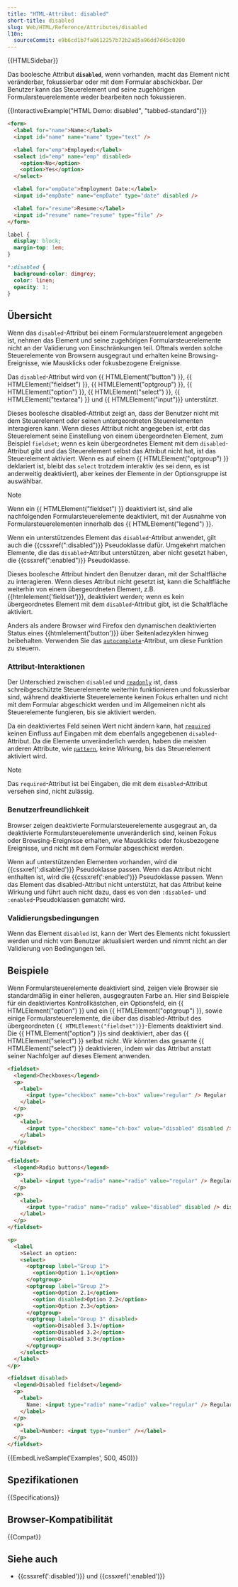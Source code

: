 ```yaml
---
title: "HTML-Attribut: disabled"
short-title: disabled
slug: Web/HTML/Reference/Attributes/disabled
l10n:
  sourceCommit: e9b6cd1b7fa8612257b72b2a85a96dd7d45c0200
---
```


{{HTMLSidebar}}

Das boolesche Attribut **`disabled`**, wenn vorhanden, macht das Element nicht veränderbar, fokussierbar oder mit dem Formular abschickbar. Der Benutzer kann das Steuerelement und seine zugehörigen Formularsteuerelemente weder bearbeiten noch fokussieren.

{{InteractiveExample("HTML Demo: disabled", "tabbed-standard")}}

```html interactive-example
<form>
  <label for="name">Name:</label>
  <input id="name" name="name" type="text" />

  <label for="emp">Employed:</label>
  <select id="emp" name="emp" disabled>
    <option>No</option>
    <option>Yes</option>
  </select>

  <label for="empDate">Employment Date:</label>
  <input id="empDate" name="empDate" type="date" disabled />

  <label for="resume">Resume:</label>
  <input id="resume" name="resume" type="file" />
</form>
```

```css interactive-example
label {
  display: block;
  margin-top: 1em;
}

*:disabled {
  background-color: dimgrey;
  color: linen;
  opacity: 1;
}
```

## Übersicht

Wenn das `disabled`-Attribut bei einem Formularsteuerelement angegeben ist, nehmen das Element und seine zugehörigen Formularsteuerelemente nicht an der Validierung von Einschränkungen teil. Oftmals werden solche Steuerelemente von Browsern ausgegraut und erhalten keine Browsing-Ereignisse, wie Mausklicks oder fokusbezogene Ereignisse.

Das `disabled`-Attribut wird von {{ HTMLElement("button") }}, {{ HTMLElement("fieldset") }}, {{ HTMLElement("optgroup") }}, {{ HTMLElement("option") }}, {{ HTMLElement("select") }}, {{ HTMLElement("textarea") }} und {{ HTMLElement("input")}} unterstützt.

Dieses boolesche disabled-Attribut zeigt an, dass der Benutzer nicht mit dem Steuerelement oder seinen untergeordneten Steuerelementen interagieren kann. Wenn dieses Attribut nicht angegeben ist, erbt das Steuerelement seine Einstellung von einem übergeordneten Element, zum Beispiel `fieldset`; wenn es kein übergeordnetes Element mit dem `disabled`-Attribut gibt und das Steuerelement selbst das Attribut nicht hat, ist das Steuerelement aktiviert. Wenn es auf einem {{ HTMLElement("optgroup") }} deklariert ist, bleibt das `select` trotzdem interaktiv (es sei denn, es ist anderweitig deaktiviert), aber keines der Elemente in der Optionsgruppe ist auswählbar.

> [!NOTE]
> Wenn ein {{ HTMLElement("fieldset") }} deaktiviert ist, sind alle nachfolgenden Formularsteuerelemente deaktiviert, mit der Ausnahme von Formularsteuerelementen innerhalb des {{ HTMLElement("legend") }}.

Wenn ein unterstützendes Element das `disabled`-Attribut anwendet, gilt auch die {{cssxref(":disabled")}} Pseudoklasse dafür. Umgekehrt matchen Elemente, die das `disabled`-Attribut unterstützen, aber nicht gesetzt haben, die {{cssxref(":enabled")}} Pseudoklasse.

Dieses boolesche Attribut hindert den Benutzer daran, mit der Schaltfläche zu interagieren. Wenn dieses Attribut nicht gesetzt ist, kann die Schaltfläche weiterhin von einem übergeordneten Element, z.B. {{htmlelement('fieldset')}}, deaktiviert werden; wenn es kein übergeordnetes Element mit dem `disabled`-Attribut gibt, ist die Schaltfläche aktiviert.

Anders als andere Browser wird Firefox den dynamischen deaktivierten Status eines {{htmlelement('button')}} über Seitenladezyklen hinweg beibehalten. Verwenden Sie das [`autocomplete`](/de/docs/Web/HTML/Reference/Attributes/autocomplete)-Attribut, um diese Funktion zu steuern.

### Attribut-Interaktionen

Der Unterschied zwischen `disabled` und [`readonly`](/de/docs/Web/HTML/Reference/Attributes/readonly) ist, dass schreibgeschützte Steuerelemente weiterhin funktionieren und fokussierbar sind, während deaktivierte Steuerelemente keinen Fokus erhalten und nicht mit dem Formular abgeschickt werden und im Allgemeinen nicht als Steuerelemente fungieren, bis sie aktiviert werden.

Da ein deaktiviertes Feld seinen Wert nicht ändern kann, hat [`required`](/de/docs/Web/HTML/Reference/Attributes/required) keinen Einfluss auf Eingaben mit dem ebenfalls angegebenen `disabled`-Attribut. Da die Elemente unveränderlich werden, haben die meisten anderen Attribute, wie [`pattern`](/de/docs/Web/HTML/Reference/Attributes/pattern), keine Wirkung, bis das Steuerelement aktiviert wird.

> [!NOTE]
> Das `required`-Attribut ist bei Eingaben, die mit dem `disabled`-Attribut versehen sind, nicht zulässig.

### Benutzerfreundlichkeit

Browser zeigen deaktivierte Formularsteuerelemente ausgegraut an, da deaktivierte Formularsteuerelemente unveränderlich sind, keinen Fokus oder Browsing-Ereignisse erhalten, wie Mausklicks oder fokusbezogene Ereignisse, und nicht mit dem Formular abgeschickt werden.

Wenn auf unterstützenden Elementen vorhanden, wird die {{cssxref(':disabled')}} Pseudoklasse passen. Wenn das Attribut nicht enthalten ist, wird die {{cssxref(':enabled')}} Pseudoklasse passen. Wenn das Element das disabled-Attribut nicht unterstützt, hat das Attribut keine Wirkung und führt auch nicht dazu, dass es von den `:disabled`- und `:enabled`-Pseudoklassen gematcht wird.

### Validierungsbedingungen

Wenn das Element `disabled` ist, kann der Wert des Elements nicht fokussiert werden und nicht vom Benutzer aktualisiert werden und nimmt nicht an der Validierung von Bedingungen teil.

## Beispiele

Wenn Formularsteuerelemente deaktiviert sind, zeigen viele Browser sie standardmäßig in einer helleren, ausgegrauten Farbe an. Hier sind Beispiele für ein deaktiviertes Kontrollkästchen, ein Optionsfeld, ein {{ HTMLElement("option") }} und ein {{ HTMLElement("optgroup") }}, sowie einige Formularsteuerelemente, die über das disabled-Attribut des übergeordneten `{{ HTMLElement("fieldset")}}`-Elements deaktiviert sind. Die {{ HTMLElement("option") }}s sind deaktiviert, aber das {{ HTMLElement("select") }} selbst nicht. Wir könnten das gesamte {{ HTMLElement("select") }} deaktivieren, indem wir das Attribut anstatt seiner Nachfolger auf dieses Element anwenden.

```html
<fieldset>
  <legend>Checkboxes</legend>
  <p>
    <label>
      <input type="checkbox" name="ch-box" value="regular" /> Regular
    </label>
  </p>
  <p>
    <label>
      <input type="checkbox" name="ch-box" value="disabled" disabled /> disabled
    </label>
  </p>
</fieldset>

<fieldset>
  <legend>Radio buttons</legend>
  <p>
    <label> <input type="radio" name="radio" value="regular" /> Regular </label>
  </p>
  <p>
    <label>
      <input type="radio" name="radio" value="disabled" disabled /> disabled
    </label>
  </p>
</fieldset>

<p>
  <label
    >Select an option:
    <select>
      <optgroup label="Group 1">
        <option>Option 1.1</option>
      </optgroup>
      <optgroup label="Group 2">
        <option>Option 2.1</option>
        <option disabled>Option 2.2</option>
        <option>Option 2.3</option>
      </optgroup>
      <optgroup label="Group 3" disabled>
        <option>Disabled 3.1</option>
        <option>Disabled 3.2</option>
        <option>Disabled 3.3</option>
      </optgroup>
    </select>
  </label>
</p>

<fieldset disabled>
  <legend>Disabled fieldset</legend>
  <p>
    <label>
      Name: <input type="radio" name="radio" value="regular" /> Regular
    </label>
  </p>
  <p>
    <label>Number: <input type="number" /></label>
  </p>
</fieldset>
```

{{EmbedLiveSample('Examples', 500, 450)}}

## Spezifikationen

{{Specifications}}

## Browser-Kompatibilität

{{Compat}}

## Siehe auch

- {{cssxref(':disabled')}} und {{cssxref(':enabled')}}
